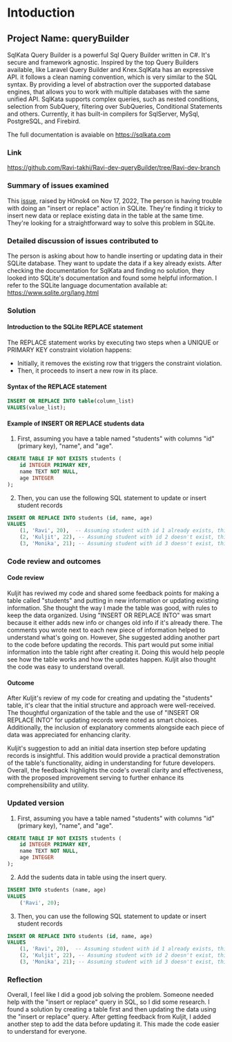 # Intoduction
## Project Name: queryBuilder
SqlKata Query Builder is a powerful Sql Query Builder written in C#. It's secure and framework agnostic. Inspired by the top Query Builders available, like Laravel Query Builder and Knex.SqlKata has an expressive API. it follows a clean naming convention, which is very similar to the SQL syntax. By providing a level of abstraction over the supported database engines, that allows you to work with multiple databases with the same unified API. SqlKata supports complex queries, such as nested conditions, selection from SubQuery, filtering over SubQueries, Conditional Statements and others. Currently, it has built-in compilers for SqlServer, MySql, PostgreSQL, and Firebird.

The full documentation is avaiable on https://sqlkata.com
### Link
https://github.com/Ravi-takhi/Ravi-dev-queryBuilder/tree/Ravi-dev-branch
### Summary of issues examined
This [issue](https://github.com/sqlkata/querybuilder/issues/641), raised by H0nok4 on Nov 17, 2022, The person is having trouble with doing an "insert or replace" action in SQLite. They're finding it tricky to insert new data or replace existing data in the table at the same time. They're looking for a straightforward way to solve this problem in SQLite.
### Detailed discussion of issues contributed to
The person is asking about how to handle inserting or updating data in their SQLite database. They want to update the data if a key already exists. After checking the documentation for SqlKata and finding no solution, they looked into SQLite's documentation and found some helpful information. I refer to the SQLite language documentation available at: https://www.sqlite.org/lang.html
### Solution
#### Introduction to the SQLite REPLACE statement
The REPLACE statement works by executing two steps when a UNIQUE or PRIMARY KEY constraint violation happens:
* Initially, it removes the existing row that triggers the constraint violation.
* Then, it proceeds to insert a new row in its place.
#### Syntax of the REPLACE statement
``` sql
INSERT OR REPLACE INTO table(column_list)
VALUES(value_list);
```
#### Example of INSERT OR REPLACE students data
1. First, assuming you have a table named "students" with columns "id" (primary key), "name", and "age".
``` sql
CREATE TABLE IF NOT EXISTS students (
    id INTEGER PRIMARY KEY,
    name TEXT NOT NULL,
    age INTEGER
);
```
2. Then, you can use the following SQL statement to update or insert student records
``` sql
INSERT OR REPLACE INTO students (id, name, age)
VALUES 
    (1, 'Ravi', 20),  -- Assuming student with id 1 already exists, this will update Ravi's record
    (2, 'Kuljit', 22), -- Assuming student with id 2 doesn't exist, this will insert a new record for Kuljit
    (3, 'Monika', 21); -- Assuming student with id 3 doesn't exist, this will insert a new record for Monika
```
### Code review and outcomes
#### Code review
Kuljit has reviwed my code and shared some feedback points for making a table called "students" and putting in new information or updating existing information. She thought the way I made the table was good, with rules to keep the data organized. Using "INSERT OR REPLACE INTO" was smart because it either adds new info or changes old info if it's already there. The comments you wrote next to each new piece of information helped to understand what's going on. However, She suggested adding another part to the code before updating the records. This part would put some initial information into the table right after creating it. Doing this would help people see how the table works and how the updates happen. Kuljit also thought the code was easy to understand overall.
#### Outcome
After Kuljit's review of my code for creating and updating the "students" table, it's clear that the initial structure and approach were well-received. The thoughtful organization of the table and the use of "INSERT OR REPLACE INTO" for updating records were noted as smart choices. Additionally, the inclusion of explanatory comments alongside each piece of data was appreciated for enhancing clarity.

Kuljit's suggestion to add an initial data insertion step before updating records is insightful. This addition would provide a practical demonstration of the table's functionality, aiding in understanding for future developers. Overall, the feedback highlights the code's overall clarity and effectiveness, with the proposed improvement serving to further enhance its comprehensibility and utility.
### Updated version
1. First, assuming you have a table named "students" with columns "id" (primary key), "name", and "age".
``` sql
CREATE TABLE IF NOT EXISTS students (
    id INTEGER PRIMARY KEY,
    name TEXT NOT NULL,
    age INTEGER
);
```
2. Add the sudents data in table using the insert query.
```sql
INSERT INTO students (name, age)
VALUES 
    ('Ravi', 20);

```
3. Then, you can use the following SQL statement to update or insert student records
``` sql
INSERT OR REPLACE INTO students (id, name, age)
VALUES 
    (1, 'Ravi', 20),  -- Assuming student with id 1 already exists, this will update Ravi's record
    (2, 'Kuljit', 22), -- Assuming student with id 2 doesn't exist, this will insert a new record for Kuljit
    (3, 'Monika', 21); -- Assuming student with id 3 doesn't exist, this will insert a new record for Monika
```
### Reflection
Overall, I feel like I did a good job solving the problem. Someone needed help with the "insert or replace" query in SQL, so I did some research. I found a solution by creating a table first and then updating the data using the "insert or replace" query. After getting feedback from Kuljit, I added another step to add the data before updating it. This made the code easier to understand for everyone.
